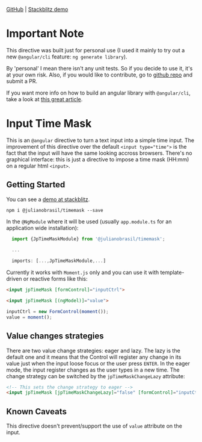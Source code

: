 [GitHub](https://github.com/julianobrasil/lib-time-mask) | [Stackblitz demo](https://stackblitz.com/edit/angular-timemask-demo)

# Important Note

This directive was built just for personal use (I used it mainly to try out a new `@angular/cli`
feature: `ng generate library`).

By 'personal' I mean there isn't any unit tests. So if you decide to use it, it's at your own risk.
Also, if you would like to contribute, go to [github repo](https://github.com/julianobrasil/lib-time-mask) and submit a PR.

If you want more info on how to build an angular library with `@angular/cli`, take a look at
[this great article](https://medium.com/@tomsu/how-to-build-a-library-for-angular-apps-4f9b38b0ed11).

# Input Time Mask

This is an `@angular` directive to turn a text input into a simple time input. The improvement of
this directive over the default `<input type="time">` is the fact that the input will have the same
looking accross browsers. There's no graphical interface: this is just a directive to impose a time
mask (HH:mm) on a regular html `<input>`.

## Getting Started

You can see a [demo at stackblitz](https://stackblitz.com/edit/angular-timemask-demo).

`npm i @julianobrasil/timemask --save`

In the `@NgModule` where it will be used (usually `app.module.ts` for an application wide
installation):

```ts
  import {JpTimeMaskModule} from '@julianobrasil/timemask';
  
  ...

  imports: [...,JpTimeMaskModule,...]
```

Currently it works with `Moment.js` only and you can use it with template-driven or reactive forms
like this:

```html
<input jpTimeMask [formControl]="inputCtrl">

<input jpTimeMask [(ngModel)]="value">
```

```ts
inputCtrl = new FormControl(moment());
value = moment();
```

## Value changes strategies

There are two value change strategies: eager and lazy. The lazy is the default one and it means
that the Control will register any change in its value just when the input loose focus or the user
press `ENTER`. In the eager mode, the input register changes as the user types in a new time. The
change strategy can be switched by the `jpTimeMaskChangeLazy` attribute:

```html
<!-- This sets the change strategy to eager --> 
<input jpTimeMask [jpTimeMaskChangeLazy]="false" [formControl]="inputCtrl">
```
## Known Caveats

This directive doesn't prevent/support the use of `value` attribute on the input.
